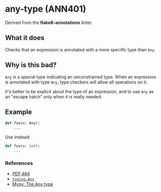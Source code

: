 # any-type (ANN401)

Derived from the **flake8-annotations** linter.

## What it does
Checks that an expression is annotated with a more specific type than
`Any`.

## Why is this bad?
`Any` is a special type indicating an unconstrained type. When an
expression is annotated with type `Any`, type checkers will allow all
operations on it.

It's better to be explicit about the type of an expression, and to use
`Any` as an "escape hatch" only when it is really needed.

## Example
```python
def foo(x: Any):
    ...
```

Use instead:
```python
def foo(x: int):
    ...
```

### References
* [PEP 484](https://www.python.org/dev/peps/pep-0484/#the-any-type)
* [`typing.Any`](https://docs.python.org/3/library/typing.html#typing.Any)
* [Mypy: The Any type](https://mypy.readthedocs.io/en/stable/kinds_of_types.html#the-any-type)
